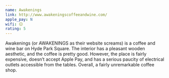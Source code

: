```yaml
---
name: Awakenings
link: http://www.awakeningscoffeeandwine.com/
apple_pay: N
wifi: 😐
rating: 5
---
```


Awakenings (or AWAKENINGS as their website screams) is a coffee and wine bar on Hyde Park Square.
The interior has a pleasant wooden aesthetic, and the coffee is pretty good.
However, the place is fairly expensive, doesn’t accept Apple Pay, and has a serious paucity of electrical outlets accessible from the tables.
Overall, a fairly unremarkable coffee shop.
